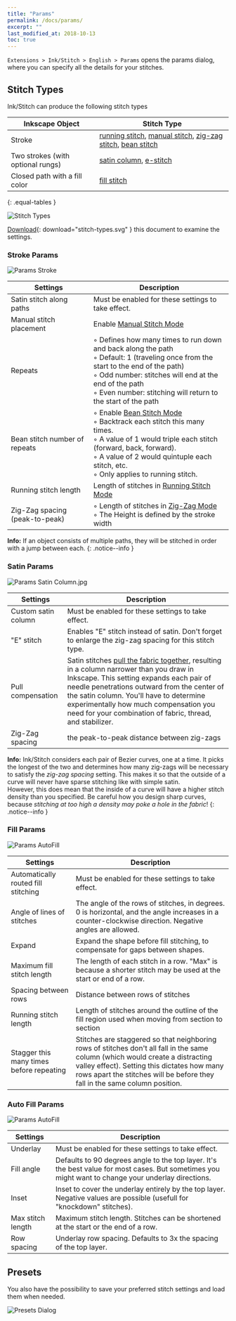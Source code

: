 ```yaml
---
title: "Params"
permalink: /docs/params/
excerpt: ""
last_modified_at: 2018-10-13
toc: true
---
```


`Extensions > Ink/Stitch > English > Params` opens the params dialog, where you can specify all the details for your stitches.

## Stitch Types

Ink/Stitch can produce the following stitch types

|Inkscape Object|Stitch Type|
|---|---|
|Stroke|[running stitch](/docs/stitches/stroke//docs/stitches/running-stitch/), [manual stitch](/docs/stitches/manual-stitch/), [zig-zag stitch](/docs/stitches/zigzag-stitch/), [bean stitch](/docs/stitches/stroke//docs/stitches/bean-stitch/)|
|Two strokes (with optional rungs)|[satin column](/docs/stitches/satin-column), [e-stitch](/docs/stitches/e-stitch)|
|Closed path with a fill color|[fill stitch](/docs/stitches/fill/)|
{: .equal-tables }

![Stitch Types](/assets/images/docs/stitch-types.svg)

[Download](/assets/images/docs/stitch-types.svg){: download="stitch-types.svg" } this document to examine the settings.

### Stroke Params

![Params Stroke](/assets/images/docs/en/params-stroke.jpg)

Settings|Description
---|---
Satin stitch along paths      |Must be enabled for these settings to take effect.
Manual stitch placement       |Enable [Manual Stitch Mode](/docs/stitches/manual-stitch/)
Repeats                       |◦ Defines how many times to run down and back along the path<br />◦ Default: 1 (traveling once from the start to the end of the path)<br />◦ Odd number: stitches will end at the end of the path<br />◦ Even number: stitching will return to the start of the path
Bean stitch number of repeats |◦ Enable [Bean Stitch Mode](/docs/stitches/bean-stitch/)<br />◦ Backtrack each stitch this many times.<br />◦ A value of 1 would triple each stitch (forward, back, forward).<br />◦ A value of 2 would quintuple each stitch, etc.<br />◦ Only applies to running stitch.
Running stitch length|Length of stitches in [Running Stitch Mode](/docs/stitches/running-stitch/)
Zig-Zag spacing (peak-to-peak)|◦ Length of stitches in [Zig-Zag Mode](/docs/stitches/zigzag-stitch/)<br>◦ The Height is defined by the stroke width

**Info:** If an object consists of multiple paths, they will be stitched in order with a jump between each.
{: .notice--info }

### Satin Params

![Params Satin Column.jpg](/assets/images/docs/en/params-satincolumn.jpg)

Settings|Description
---|---
Custom satin column     |Must be enabled for these settings to take effect.
"E" stitch              |Enables "E" stitch instead of satin. Don't forget to enlarge the zig-zag spacing for this stitch type.
Pull compensation       |Satin stitches [pull the fabric together](/tutorials/push-pull-compensation/), resulting in a column narrower than you draw in Inkscape. This setting expands each pair of needle penetrations outward from the center of the satin column. You'll have to determine experimentally how much compensation you need for your combination of fabric, thread, and stabilizer.
Zig-Zag spacing|the peak-to-peak distance between zig-zags

**Info:** Ink/Stitch considers each pair of Bezier curves, one at a time. It picks the longest of the two and determines how many zig-zags will be necessary to satisfy the *zig-zag spacing* setting. This makes it so that the outside of a curve will never have sparse stitching like with simple satin.<br />However, this does mean that the inside of a curve will have a higher stitch density than you specified. Be careful how you design sharp curves, because *stitching at too high a density may poke a hole in the fabric*!
{: .notice--info }

### Fill Params

![Params AutoFill](/assets/images/docs/en/params-autofill.jpg)

Settings|Description
---|---
Automatically routed fill stitching|Must be enabled for these settings to take effect.
Angle of lines of stitches|The angle of the rows of stitches, in degrees. 0 is horizontal, and the angle increases in a counter-clockwise direction. Negative angles are allowed.
Expand|Expand the shape before fill stitching, to compensate for gaps between shapes.
Maximum fill stitch length|The length of each stitch in a row. "Max" is because a shorter stitch may be used at the start or end of a row.
Spacing between rows|Distance between rows of stitches
Running stitch length|Length of stitches around the outline of the fill region used when moving from section to section
Stagger this many times before repeating|Stitches are staggered so that neighboring rows of stitches don't all fall in the same column (which would create a distracting valley effect). Setting this dictates how many rows apart the stitches will be before they fall in the same column position.

### Auto Fill Params

![Params AutoFill](/assets/images/docs/en/params-autofill-underlay.jpg)

Settings|Description
---|---
Underlay|Must be enabled for these settings to take effect.
Fill angle|Defaults to 90 degrees angle to the top layer. It's the best value for most cases. But sometimes you might want to change your underlay directions.
Inset|Inset to cover the underlay entirely by the top layer. Negative values are possible (usefull for "knockdown" stitches).
Max stitch length|Maximum stitch length. Stitches can be shortened at the start or the end of a row.
Row spacing|Underlay row spacing. Defaults to 3x the spacing of the top layer.

## Presets

You also have the possibility to save your preferred stitch settings and load them when needed.

![Presets Dialog](/assets/images/docs/en/params-presets.jpg)
